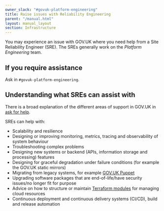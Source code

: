 ```yaml
---
owner_slack: "#govuk-platform-engineering"
title: Raise issues with Reliability Engineering
parent: "/manual.html"
layout: manual_layout
section: Infrastructure
---
```


You may experience an issue with GOV.UK where you need help from a Site Reliability Engineer (SRE). The SREs generally work on the _Platform Engineering_ team.

## If you require assistance

Ask in `#govuk-platform-engineering`.

## Understanding what SREs can assist with

There is a broad explanation of the different areas of support in GOV.UK in
[ask for help](/manual/ask-for-help.html).

SREs can help with:

- Scalability and resilience
- Designing or improving monitoring, metrics, tracing and observability of system behaviour
- Troubleshooting complex problems
- Designing new systems or backend (APIs, information storage and processing) features
- Designing for graceful degradation under failure conditions (for example the GOV.UK static mirrors)
- Migrating from legacy systems, for example [GOV.UK Puppet](https://github.com/alphagov/govuk-puppet)
- Upgrading software packages that are end-of-life/have security issues/no longer fit for purpose
- Advice on how to structure or maintain [Terraform modules](https://github.com/alphagov/govuk-aws/) for managing cloud resources
- Continuous deployment and continuous delivery systems (CI/CD), build and release automation
